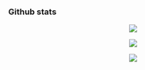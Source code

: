 

### Github stats
<p align='center'><img src="https://komarev.com/ghpvc/?username=Beast-Sanjay&label=Profile%20views&color=ce9927&style=flat"/></p>

<p align = 'center'><img src= "https://github-readme-stats.vercel.app/api?username=Beast-Sanjay&count_private=true&show_icons=true&theme=radical&&include_all_commits=true"/></p>

<p align= 'center'><img src= "https://github-readme-stats.vercel.app/api/top-langs/?username=Beast-Sanjay&layout=compact"/></p>



